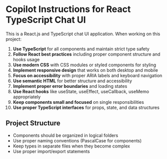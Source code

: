 # Copilot Instructions for React TypeScript Chat UI

<!-- Use this file to provide workspace-specific custom instructions to Copilot. For more details, visit https://code.visualstudio.com/docs/copilot/copilot-customization#_use-a-githubcopilotinstructionsmd-file -->

This is a React.js and TypeScript chat UI application. When working on this project:

1. **Use TypeScript** for all components and maintain strict type safety
2. **Follow React best practices** including proper component structure and hooks usage
3. **Use modern CSS** with CSS modules or styled components for styling
4. **Implement responsive design** that works on both desktop and mobile
5. **Focus on accessibility** with proper ARIA labels and keyboard navigation
6. **Use semantic HTML** for better structure and accessibility
7. **Implement proper error boundaries** and loading states
8. **Use React hooks** like useState, useEffect, useCallback, useMemo appropriately
9. **Keep components small and focused** on single responsibilities
10. **Use proper TypeScript interfaces** for props, state, and data structures

## Project Structure
- Components should be organized in logical folders
- Use proper naming conventions (PascalCase for components)
- Keep types in separate files when they become complex
- Use proper import/export statements
